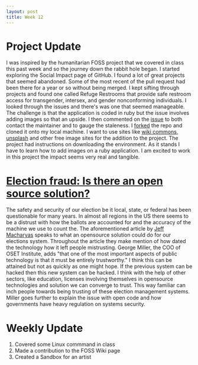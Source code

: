```yaml
---
layout: post
title: Week 12
---
```


# Project Update

I was inspired by the humanitarian FOSS project that we covered in class this past week and so the journey down the rabbit hole began. I started exploring the Social Impact page of GitHub. I found a lot of great projects that seemed  abandoned. Some of the most recent of the pull request had been there for a year or so without being merged. I kept sifting through projects and found one called Refuge Restrooms that provide safe restroom access for transgender, intersex, and gender nonconforming individuals. I looked through the issues and there's was one that seemed manageable. The challenge is that the application is coded in ruby but the issue involves adding images so that an upside. I then commented on the [issue](https://github.com/RefugeRestrooms/refugerestrooms/issues/563) to both contact the maintainer and to gauge  the staleness. I [forked](https://github.com/sophiabonsu/refugerestrooms) the repo and cloned it onto my local machine. I want to use sites like [wiki commons](https://commons.wikimedia.org/wiki/Main_Page), [unsplash](https://unsplash.com/) and other free image sites for the addition to the project. The project had instructions on downloading the environment. As it stands I have to learn how to add images on a ruby application. I am excited to work in this project the impact seems very real and tangible. 


# [Election fraud: Is there an open source solution?](https://opensource.com/article/19/9/voting-fraud-open-source-solution?)
The safety and security of our election be it local, state, or federal has been questionable for many years. In almost all regions in the US there seems to be a distrust with how the ballots are accounted for and the accuracy of the machine we use to count the. The aforementioned article by [Jeff Macharyas](https://opensource.com/article/19/9/voting-fraud-open-source-solution?) speaks to what an opensource solution could do for our elections system. Throughout the article they make mention of how dated the technology how it left people mistrusting. George Miller, the COO of OSET Institute, adds  "that one of the most important aspects of public technology is that it must be entirely trustworthy." I think this can be attained but not as quickly as one might hope. If the previous system can be hacked then this new system can be hacked. I think with the help of other sectors, like education, licenses involving themselves in opensource technologies and solution we can converge to trust. This way familiar can inch people towards being trusting of these election management systems. Miller goes further to explain the issue with open code and how  governments have heavy regulation on systems security.


# Weekly Update 
1. Covered some Linux commmand in class 
2. Made a contribution to the FOSS Wiki page 
3. Created a Sandbox for an artist

